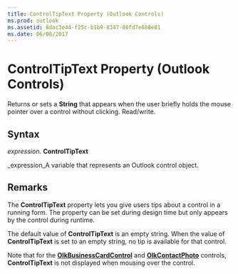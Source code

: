 ```yaml
---
title: ControlTipText Property (Outlook Controls)
ms.prod: outlook
ms.assetid: 8dac3e44-f25c-b1b9-8347-86fd7e688e81
ms.date: 06/08/2017
---
```



# ControlTipText Property (Outlook Controls)

Returns or sets a  **String** that appears when the user briefly holds the mouse pointer over a control without clicking. Read/write.


## Syntax

 _expression_. **ControlTipText**

 _expression_A variable that represents an Outlook control object.


## Remarks

The  **ControlTipText** property lets you give users tips about a control in a running form. The property can be set during design time but only appears by the control during runtime.

The default value of  **ControlTipText** is an empty string. When the value of **ControlTipText** is set to an empty string, no tip is available for that control.

Note that for the  **[OlkBusinessCardControl](olkbusinesscardcontrol-object-outlook.md)** and **[OlkContactPhoto](olkcontactphoto-object-outlook.md)** controls, **ControlTipText** is not displayed when mousing over the control.


